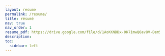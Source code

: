 ```yaml
---
layout: resume
permalink: /resume/
title: résumé
nav: true
nav_order: 1
resume_pdf: https://drive.google.com/file/d/1AoKKNDDx-0K7imwQ6av8V-Dem5azLWLW/view?usp=drive_link # you can also use external links here
description: 
toc:
  sidebar: left
---
```

